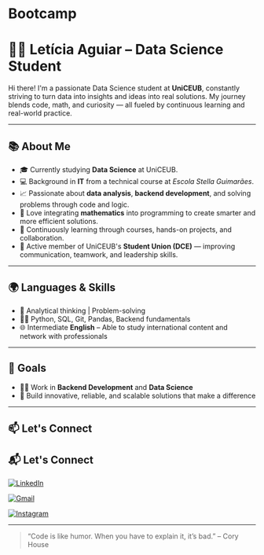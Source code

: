 # Bootcamp
# 👩‍💻 Letícia Aguiar – Data Science Student

Hi there! I'm a passionate Data Science student at **UniCEUB**, constantly striving to turn data into insights and ideas into real solutions. My journey blends code, math, and curiosity — all fueled by continuous learning and real-world practice.

---

## 📚 About Me

- 🎓 Currently studying **Data Science** at UniCEUB.
- 💻 Background in **IT** from a technical course at *Escola Stella Guimarães*.
- 📈 Passionate about **data analysis**, **backend development**, and solving problems through code and logic.
- 📐 Love integrating **mathematics** into programming to create smarter and more efficient solutions.
- 🌱 Continuously learning through courses, hands-on projects, and collaboration.
- 🤝 Active member of UniCEUB's **Student Union (DCE)** — improving communication, teamwork, and leadership skills.

---

## 🌍 Languages & Skills

- 🧠 Analytical thinking | Problem-solving
- 🧑‍💻 Python, SQL, Git, Pandas, Backend fundamentals
- 🌐 Intermediate **English** – Able to study international content and network with professionals

---

## 🎯 Goals

- 👨‍💻 Work in **Backend Development** and **Data Science**
- 🚀 Build innovative, reliable, and scalable solutions that make a difference

---

## 📫 Let's Connect

## 📬 Let's Connect

[![LinkedIn](https://img.shields.io/badge/LINKEDIN-0A66C2?style=for-the-badge&logo=linkedin&logoColor=white)](https://www.linkedin.com/in/leticia-almeida-9ab0a7306)

[![Gmail](https://img.shields.io/badge/GMAIL-333333?style=for-the-badge&logo=gmail&logoColor=white)](mailto:almeidaleticia125@gmail.com)

[![Instagram](https://img.shields.io/badge/INSTAGRAM-pink?style=for-the-badge&logo=instagram&logoColor=white)](https://www.instagram.com/le7isia)


---

> “Code is like humor. When you have to explain it, it’s bad.” – Cory House
